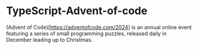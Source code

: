# TypeScript-Advent-of-code
(Advent of Code)[https://adventofcode.com/2024] is an annual online event featuring a series of small programming puzzles, released daily in December leading up to Christmas.
